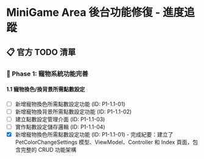 # MiniGame Area 後台功能修復 - 進度追蹤

## 📋 官方 TODO 清單

### 🎯 Phase 1: 寵物系統功能完善

#### 1.1 寵物換色/換背景所需點數設定
- [ ] 新增寵物換色所需點數設定功能 (ID: P1-1.1-01)
- [ ] 新增寵物換背景所需點數設定功能 (ID: P1-1.1-02)
- [ ] 建立點數設定管理介面 (ID: P1-1.1-03)
- [ ] 實作點數設定儲存邏輯 (ID: P1-1.1-04)
- [x] 新增寵物換色所需點數設定功能 (ID: P1-1.1-01) - 完成紀要：建立了 PetColorChangeSettings 模型、ViewModel、Controller 和 Index 頁面，包含完整的 CRUD 功能架構
